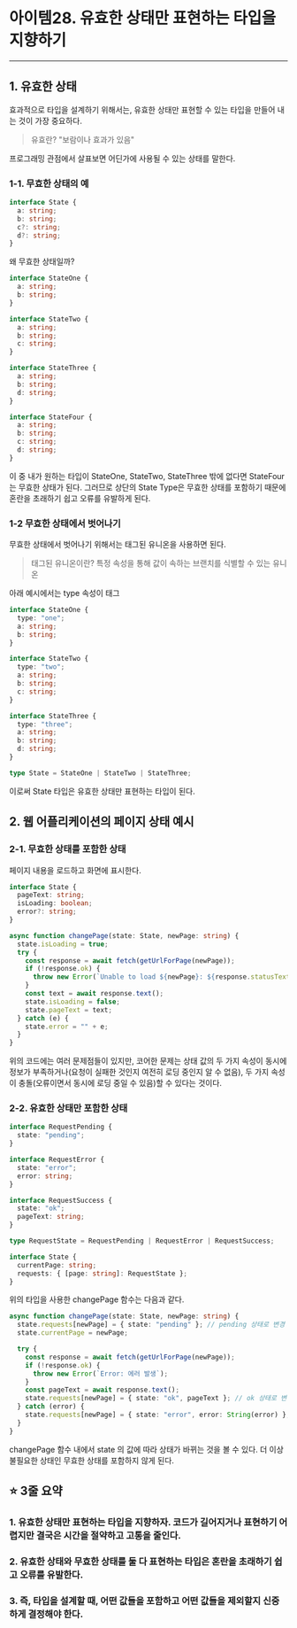 # **아이템28. 유효한 상태만 표현하는 타입을 지향하기**

<hr/>

## 1. 유효한 상태

효과적으로 타입을 설계하기 위해서는, 유효한 상태만 표현할 수 있는 타입을 만들어 내는 것이 가장 중요하다.

> 유효란?
> "보람이나 효과가 있음"

프로그래밍 관점에서 살표보면 어딘가에 사용될 수 있는 상태를 말한다.

### 1-1. 무효한 상태의 예

```ts
interface State {
  a: string;
  b: string;
  c?: string;
  d?: string;
}
```

왜 무효한 상태일까?

```ts
interface StateOne {
  a: string;
  b: string;
}

interface StateTwo {
  a: string;
  b: string;
  c: string;
}

interface StateThree {
  a: string;
  b: string;
  d: string;
}

interface StateFour {
  a: string;
  b: string;
  c: string;
  d: string;
}
```

이 중 내가 원하는 타입이 StateOne, StateTwo, StateThree 밖에 없다면 StateFour는 무효한 상태가 된다. 그러므로 상단의 State Type은 무효한 상태를 포함하기 때문에 혼란을 초래하기 쉽고 오류를 유발하게 된다.

### 1-2 무효한 상태에서 벗어나기

무효한 상태에서 벗어나기 위해서는 태그된 유니온을 사용하면 된다.

> 태그된 유니온이란?
> 특정 속성을 통해 값이 속하는 브랜치를 식별할 수 있는 유니온

아래 예시에서는 type 속성이 태그

```ts
interface StateOne {
  type: "one";
  a: string;
  b: string;
}

interface StateTwo {
  type: "two";
  a: string;
  b: string;
  c: string;
}

interface StateThree {
  type: "three";
  a: string;
  b: string;
  d: string;
}

type State = StateOne | StateTwo | StateThree;
```

이로써 State 타입은 유효한 상태만 표현하는 타입이 된다.

## 2. 웹 어플리케이션의 페이지 상태 예시

### 2-1. 무효한 상태를 포함한 상태

페이지 내용을 로드하고 화면에 표시한다.

```ts
interface State {
  pageText: string;
  isLoading: boolean;
  error?: string;
}

async function changePage(state: State, newPage: string) {
  state.isLoading = true;
  try {
    const response = await fetch(getUrlForPage(newPage));
    if (!response.ok) {
      throw new Error(`Unable to load ${newPage}: ${response.statusText}`);
    }
    const text = await response.text();
    state.isLoading = false;
    state.pageText = text;
  } catch (e) {
    state.error = "" + e;
  }
}
```

위의 코드에는 여러 문제점들이 있지만, 코어한 문제는 상태 값의 두 가지 속성이 동시에 정보가 부족하거나(요청이 실패한 것인지 여전히 로딩 중인지 알 수 없음), 두 가지 속성이 충돌(오류이면서 동시에 로딩 중일 수 있음)할 수 있다는 것이다.

### 2-2. 유효한 상태만 포함한 상태

```ts
interface RequestPending {
  state: "pending";
}

interface RequestError {
  state: "error";
  error: string;
}

interface RequestSuccess {
  state: "ok";
  pageText: string;
}

type RequestState = RequestPending | RequestError | RequestSuccess;

interface State {
  currentPage: string;
  requests: { [page: string]: RequestState };
}
```

위의 타입을 사용한 changePage 함수는 다음과 같다.

```ts
async function changePage(state: State, newPage: string) {
  state.requests[newPage] = { state: "pending" }; // pending 상태로 변경
  state.currentPage = newPage;

  try {
    const response = await fetch(getUrlForPage(newPage));
    if (!response.ok) {
      throw new Error(`Error: 에러 발생`);
    }
    const pageText = await response.text();
    state.requests[newPage] = { state: "ok", pageText }; // ok 상태로 변경
  } catch (error) {
    state.requests[newPage] = { state: "error", error: String(error) }; // error 상태로 변경
  }
}
```

changePage 함수 내에서 state 의 값에 따라 상태가 바뀌는 것을 볼 수 있다. 더 이상 불필요한 상태인 무효한 상태를 포함하지 않게 된다.

## ⭐️ 3줄 요약

### 1. 유효한 상태만 표현하는 타입을 지향하자. 코드가 길어지거나 표현하기 어렵지만 결국은 시간을 절약하고 고통을 줄인다.

### 2. 유효한 상태와 무효한 상태를 둘 다 표현하는 타입은 혼란을 초래하기 쉽고 오류를 유발한다.

### 3. 즉, 타입을 설계할 때, 어떤 값들을 포함하고 어떤 값들을 제외할지 신중하게 결정해야 한다.
